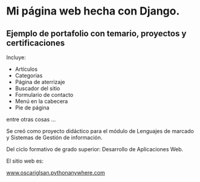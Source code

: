 # Mi página web hecha con Django.

<h2>Ejemplo de portafolio con temario, proyectos y certificaciones</h2>

<p>Incluye: </p>
<ul>

  <li>Artículos</li>
  <li>Categorias</li>
  <li>Página de aterrizaje</li>
  <li>Buscador del sitio</li>
  <li>Formulario de contacto</li>
  <li>Menú en la cabecera</li>
  <li>Pie de página</li>
  
</ul>

<p>entre otras cosas ...</p>
<p>Se creó como proyecto didáctico para el módulo de Lenguajes de marcado y Sistemas de Gestión de información.</p>
<p>Del ciclo formativo de grado superior: Desarrollo de Aplicaciones Web.</p>

<p>El sitio web es:</p>
<p><a href="https://oscariglsan.pythonanywhere.com">www.oscariglsan.pythonanywhere.com</a></p>
